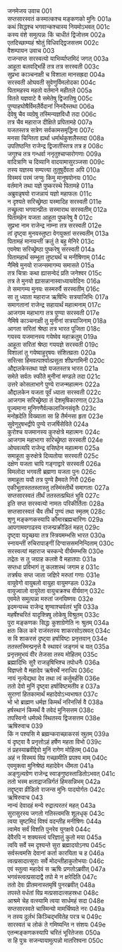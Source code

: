 जनमेजय उवाच	001  
सप्तसारस्वतं कस्मात्कश्च मङ्कणको मुनिः	001a  
कथं सिद्धश्च भगवान्कश्चास्य नियमोऽभवत्	001c  
कस्य वंशे समुत्पन्नः किं चाधीतं द्विजोत्तम	002a  
एतदिच्छाम्यहं श्रोतुं विधिवद्द्विजसत्तम	002c  
वैशम्पायन उवाच	003  
राजन्सप्त सरस्वत्यो याभिर्व्याप्तमिदं जगत्	003a  
आहूता बलवद्भिर्हि तत्र तत्र सरस्वती	003c  
सुप्रभा काञ्चनाक्षी च विशाला मानसह्रदा	004a  
सरस्वती ओघवती सुवेणुर्विमलोदका	004c  
पितामहस्य महतो वर्तमाने महीतले	005a  
वितते यज्ञवाटे वै समेतेषु द्विजातिषु	005c  
पुण्याहघोषैर्विमलैर्वेदानां निनदैस्तथा	006a  
देवेषु चैव व्यग्रेषु तस्मिन्यज्ञविधौ तदा	006c  
तत्र चैव महाराज दीक्षिते प्रपितामहे	007a  
यजतस्तत्र सत्रेण सर्वकामसमृद्धिना	007c  
मनसा चिन्तिता ह्यर्था धर्मार्थकुशलैस्तदा	008a  
उपतिष्ठन्ति राजेन्द्र द्विजातींस्तत्र तत्र ह	008c  
जगुश्च तत्र गन्धर्वा ननृतुश्चाप्सरोगणाः	009a  
वादित्राणि च दिव्यानि वादयामासुरञ्जसा	009c  
तस्य यज्ञस्य सम्पत्त्या तुतुषुर्देवता अपि	010a  
विस्मयं परमं जग्मुः किमु मानुषयोनयः	010c  
वर्तमाने तथा यज्ञे पुष्करस्थे पितामहे	011a  
अब्रुवन्नृषयो राजन्नायं यज्ञो महाफलः	011c  
न दृश्यते सरिच्छ्रेष्ठा यस्मादिह सरस्वती	011e  
तच्छ्रुत्वा भगवान्प्रीतः सस्माराथ सरस्वतीम्	012a  
पितामहेन यजता आहूता पुष्करेषु वै	012c  
सुप्रभा नाम राजेन्द्र नाम्ना तत्र सरस्वती	012e  
तां दृष्ट्वा मुनयस्तुष्टा वेगयुक्तां सरस्वतीम्	013a  
पितामहं मानयन्तीं क्रतुं ते बहु मेनिरे	013c  
एवमेषा सरिच्छ्रेष्ठा पुष्करेषु सरस्वती	014a  
पितामहार्थं सम्भूता तुष्ट्यर्थं च मनीषिणाम्	014c  
नैमिषे मुनयो राजन्समागम्य समासते	015a  
तत्र चित्राः कथा ह्यासन्वेदं प्रति जनेश्वर	015c  
तत्र ते मुनयो ह्यासन्नानास्वाध्यायवेदिनः	016a  
ते समागम्य मुनयः सस्मरुर्वै सरस्वतीम्	016c  
सा तु ध्याता महाराज ऋषिभिः सत्रयाजिभिः	017a  
समागतानां राजेन्द्र सहायार्थं महात्मनाम्	017c  
आजगाम महाभागा तत्र पुण्या सरस्वती	017e  
नैमिषे काञ्चनाक्षी तु मुनीनां सत्रयाजिनाम्	018a  
आगता सरितां श्रेष्ठा तत्र भारत पूजिता	018c  
गयस्य यजमानस्य गयेष्वेव महाक्रतुम्	019a  
आहूता सरितां श्रेष्ठा गययज्ञे सरस्वती	019c  
विशालां तु गयेष्वाहुरृषयः संशितव्रताः	020a  
सरित्सा हिमवत्पार्श्वात्प्रसूता शीघ्रगामिनी	020c  
औद्दालकेस्तथा यज्ञे यजतस्तत्र भारत	021a  
समेते सर्वतः स्फीते मुनीनां मण्डले तदा	021c  
उत्तरे कोसलाभागे पुण्ये राजन्महात्मनः	022a  
औद्दालकेन यजता पूर्वं ध्याता सरस्वती	022c  
आजगाम सरिच्छ्रेष्ठा तं देशमृषिकारणात्	023a  
पूज्यमाना मुनिगणैर्वल्कलाजिनसंवृतैः	023c  
मनोह्रदेति विख्याता सा हि तैर्मनसा हृता	023e  
सुवेणुरृषभद्वीपे पुण्ये राजर्षिसेविते	024a  
कुरोश्च यजमानस्य कुरुक्षेत्रे महात्मनः	024c  
आजगाम महाभागा सरिच्छ्रेष्ठा सरस्वती	024e  
ओघवत्यपि राजेन्द्र वसिष्ठेन महात्मना	025a  
समाहूता कुरुक्षेत्रे दिव्यतोया सरस्वती	025c  
दक्षेण यजता चापि गङ्गाद्वारे सरस्वती	026a  
विमलोदा भगवती ब्रह्मणा यजता पुनः	026c  
समाहूता ययौ तत्र पुण्ये हैमवते गिरौ	026e  
एकीभूतास्ततस्तास्तु तस्मिंस्तीर्थे समागताः	027a  
सप्तसारस्वतं तीर्थं ततस्तत्प्रथितं भुवि	027c  
इति सप्त सरस्वत्यो नामतः परिकीर्तिताः	028a  
सप्तसारस्वतं चैव तीर्थं पुण्यं तथा स्मृतम्	028c  
शृणु मङ्कणकस्यापि कौमारब्रह्मचारिणः	029a  
आपगामवगाढस्य राजन्प्रक्रीडितं महत्	029c  
दृष्ट्वा यदृच्छया तत्र स्त्रियमम्भसि भारत	030a  
स्नायन्तीं रुचिरापाङ्गीं दिग्वाससमनिन्दिताम्	030c  
सरस्वत्यां महाराज चस्कन्दे वीर्यमम्भसि	030e  
तद्रेतः स तु जग्राह कलशे वै महातपाः	031a  
सप्तधा प्रविभागं तु कलशस्थं जगाम ह	031c  
तत्रर्षयः सप्त जाता जज्ञिरे मरुतां गणाः	031e  
वायुवेगो वायुबलो वायुहा वायुमण्डलः	032a  
वायुज्वालो वायुरेता वायुचक्रश्च वीर्यवान्	032c  
एवमेते समुत्पन्ना मरुतां जनयिष्णवः	032e  
इदमन्यच्च राजेन्द्र शृण्वाश्चर्यतरं भुवि	033a  
महर्षेश्चरितं यादृक्त्रिषु लोकेषु विश्रुतम्	033c  
पुरा मङ्कणकः सिद्धः कुशाग्रेणेति नः श्रुतम्	034a  
क्षतः किल करे राजंस्तस्य शाकरसोऽस्रवत्	034c  
स वि शाकरसं दृष्ट्वा हर्षाविष्टः प्रनृत्तवान्	034e  
ततस्तस्मिन्प्रनृत्ते वै स्थावरं जङ्गमं च यत्	035a  
प्रनृत्तमुभयं वीर तेजसा तस्य मोहितम्	035c  
ब्रह्मादिभिः सुरै राजन्नृषिभिश्च तपोधनैः	036a  
विज्ञप्तो वै महादेव ऋषेरर्थे नराधिप	036c  
नायं नृत्येद्यथा देव तथा त्वं कर्तुमर्हसि	036e  
ततो देवो मुनिं दृष्ट्वा हर्षाविष्टमतीव ह	037a  
सुराणां हितकामार्थं महादेवोऽभ्यभाषत	037c  
भो भो ब्राह्मण धर्मज्ञ किमर्थं नरिनर्त्सि वै	038a  
हर्षस्थानं किमर्थं वै तवेदं मुनिसत्तम	038c  
तपस्विनो धर्मपथे स्थितस्य द्विजसत्तम	038e  
ऋषिरुवाच	039  
किं न पश्यसि मे ब्रह्मन्कराच्छाकरसं स्रुतम्	039a  
यं दृष्ट्वा वै प्रनृत्तोऽहं हर्षेण महता विभो	039c  
तं प्रहस्याब्रवीद्देवो मुनिं रागेण मोहितम्	040a  
अहं न विस्मयं विप्र गच्छामीति प्रपश्य माम्	040c  
एवमुक्त्वा मुनिश्रेष्ठं महादेवेन धीमता	041a  
अङ्गुल्यग्रेण राजेन्द्र स्वाङ्गुष्ठस्ताडितोऽभवत्	041c  
ततो भस्म क्षताद्राजन्निर्गतं हिमसन्निभम्	042a  
तद्दृष्ट्वा व्रीडितो राजन्स मुनिः पादयोर्गतः	042c  
ऋषिरुवाच	043  
नान्यं देवादहं मन्ये रुद्रात्परतरं महत्	043a  
सुरासुरस्य जगतो गतिस्त्वमसि शूलधृक्	043c  
त्वया सृष्टमिदं विश्वं वदन्तीह मनीषिणः	044a  
त्वामेव सर्वं विशति पुनरेव युगक्षये	044c  
देवैरपि न शक्यस्त्वं परिज्ञातुं कुतो मया	045a  
त्वयि सर्वे स्म दृश्यन्ते सुरा ब्रह्मादयोऽनघ	045c  
सर्वस्त्वमसि देवानां कर्ता कारयिता च ह	046a  
त्वत्प्रसादात्सुराः सर्वे मोदन्तीहाकुतोभयाः	046c  
एवं स्तुत्वा महादेवं स ऋषिः प्रणतोऽब्रवीत्	047a  
भगवंस्त्वत्प्रसादाद्वै तपो मे न क्षरेदिति	047c  
ततो देवः प्रीतमनास्तमृषिं पुनरब्रवीत्	048a  
तपस्ते वर्धतां विप्र मत्प्रसादात्सहस्रधा	048c  
आश्रमे चेह वत्स्यामि त्वया सार्धमहं सदा	048e  
सप्तसारस्वते चास्मिन्यो मामर्चिष्यते नरः	049a  
न तस्य दुर्लभं किञ्चिद्भवितेह परत्र च	049c  
सारस्वतं च लोकं ते गमिष्यन्ति न संशयः	049e  
एतन्मङ्कणकस्यापि चरितं भूरितेजसः	050a  
स हि पुत्रः सजन्यायामुत्पन्नो मातरिश्वना	050c  

